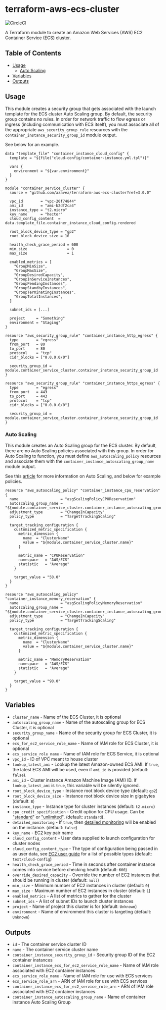 # terraform-aws-ecs-cluster

[![CircleCI](https://circleci.com/gh/azavea/terraform-aws-ecs-cluster.svg?style=svg)](https://circleci.com/gh/azavea/terraform-aws-ecs-cluster)

A Terraform module to create an Amazon Web Services (AWS) EC2 Container Service (ECS) cluster.

## Table of Contents

* [Usage](#usage)
    * [Auto Scaling](#auto-scaling)
* [Variables](#variables)
* [Outputs](#outputs)

## Usage

This module creates a security group that gets associated with the launch template for the ECS cluster Auto Scaling group. By default, the security group contains no rules. In order for network traffic to flow egress or ingress (including communication with ECS itself), you must associate all of the appropriate `aws_security_group_rule` resources with the `container_instance_security_group_id` module output.

See below for an example.

```hcl
data "template_file" "container_instance_cloud_config" {
  template = "${file("cloud-config/container-instance.yml.tpl")}"

  vars {
    environment = "${var.environment}"
  }
}

module "container_service_cluster" {
  source = "github.com/azavea/terraform-aws-ecs-cluster?ref=3.0.0"

  vpc_id        = "vpc-20f74844"
  ami_id        = "ami-b2df2ca4"
  instance_type = "t2.micro"
  key_name      = "hector"
  cloud_config_content  = data.template_file.container_instance_cloud_config.rendered

  root_block_device_type = "gp2"
  root_block_device_size = 10

  health_check_grace_period = 600
  min_size                  = 0
  max_size                  = 1

  enabled_metrics = [
    "GroupMinSize",
    "GroupMaxSize",
    "GroupDesiredCapacity",
    "GroupInServiceInstances",
    "GroupPendingInstances",
    "GroupStandbyInstances",
    "GroupTerminatingInstances",
    "GroupTotalInstances",
  ]

  subnet_ids = [...]

  project     = "Something"
  environment = "Staging"
}

resource "aws_security_group_rule" "container_instance_http_egress" {
  type        = "egress"
  from_port   = 80
  to_port     = 80
  protocol    = "tcp"
  cidr_blocks = ["0.0.0.0/0"]

  security_group_id = module.container_service_cluster.container_instance_security_group_id
}

resource "aws_security_group_rule" "container_instance_https_egress" {
  type        = "egress"
  from_port   = 443
  to_port     = 443
  protocol    = "tcp"
  cidr_blocks = ["0.0.0.0/0"]

  security_group_id = module.container_service_cluster.container_instance_security_group_id
}
```

### Auto Scaling

This module creates an Auto Scaling group for the ECS cluster. By default, there are no Auto Scaling policies associated with this group. In order for Auto Scaling to function, you must define `aws_autoscaling_policy` resources and associate them with the `container_instance_autoscaling_group_name` module output.

See this [article](https://segment.com/blog/when-aws-autoscale-doesn-t/) for more information on Auto Scaling, and below for example policies.

```hcl
resource "aws_autoscaling_policy" "container_instance_cpu_reservation" {
  name                   = "asgScalingPolicyCPUReservation"
  autoscaling_group_name = "${module.container_service_cluster.container_instance_autoscaling_group_name}"
  adjustment_type        = "ChangeInCapacity"
  policy_type            = "TargetTrackingScaling"

  target_tracking_configuration {
    customized_metric_specification {
      metric_dimension {
        name  = "ClusterName"
        value = "${module.container_service_cluster.name}"
      }

      metric_name = "CPUReservation"
      namespace   = "AWS/ECS"
      statistic   = "Average"
    }

    target_value = "50.0"
  }
}

resource "aws_autoscaling_policy" "container_instance_memory_reservation" {
  name                   = "asgScalingPolicyMemoryReservation"
  autoscaling_group_name = "${module.container_service_cluster.container_instance_autoscaling_group_name}"
  adjustment_type        = "ChangeInCapacity"
  policy_type            = "TargetTrackingScaling"

  target_tracking_configuration {
    customized_metric_specification {
      metric_dimension {
        name  = "ClusterName"
        value = "${module.container_service_cluster.name}"
      }

      metric_name = "MemoryReservation"
      namespace   = "AWS/ECS"
      statistic   = "Average"
    }

    target_value = "90.0"
  }
}
```

## Variables

- `cluster_name` - Name of the ECS Cluster, it is optional
- `autoscaling_group_name` - Name of the autoscaling group for ECS Cluster, it is optional
- `security_group_name` - Name of the security group for ECS Cluster, it is optional
- `ecs_for_ec2_service_role_name` - Name of IAM role for ECS Cluster, it is optional
- `ecs_service_role_name` - Name of IAM role for ECS Service, it is optional
- `vpc_id` - ID of VPC meant to house cluster
- `lookup_latest_ami` - Lookup the latest Amazon-owned ECS AMI. If `true`, the latest ECS AMI will be used, even if `ami_id` is provided (default: `false`).
- `ami_id` - Cluster instance Amazon Machine Image (AMI) ID. If `lookup_latest_ami` is `true`, this variable will be silently ignored.
- `root_block_device_type` - Instance root block device type (default: `gp2`)
- `root_block_device_size` - Instance root block device size in gigabytes (default: `8`)
- `instance_type` - Instance type for cluster instances (default: `t2.micro`)
- `cpu_credit_specification` - Credit option for CPU usage. Can be ["standard"](https://docs.aws.amazon.com/AWSEC2/latest/UserGuide/burstable-performance-instances-standard-mode.html) or ["unlimited"](https://docs.aws.amazon.com/AWSEC2/latest/UserGuide/burstable-performance-instances-unlimited-mode.html). (default: `standard`).
- `detailed_monitoring` - If `true`, then [detailed monitoring](https://docs.aws.amazon.com/AWSEC2/latest/UserGuide/using-cloudwatch-new.html) will be enabled on the instance. (default: `false`)
- `key_name` - EC2 key pair name
- `cloud_config_content` - User data supplied to launch configuration for cluster nodes
- `cloud_config_content_type` - The type of configuration being passed in as user data, see [EC2 user guide](http://docs.aws.amazon.com/AWSEC2/latest/UserGuide/AmazonLinuxAMIBasics.html#CloudInit) for a list of possible types (default: `text/cloud-config`)
- `health_check_grace_period` - Time in seconds after container instance comes into service before checking health (default: `600`)
- `override_desired_capacity` - Override the number of EC2 instances that should be running in cluster (default: `null`)
- `min_size` - Minimum number of EC2 instances in cluster (default: `0`)
- `max_size` - Maximum number of EC2 instances in cluster (default: `1`)
- `enabled_metrics` - A list of metrics to gather for the cluster
- `subnet_ids` - A list of subnet IDs to launch cluster instances
- `project` - Name of project this cluster is for (default: `Unknown`)
- `environment` - Name of environment this cluster is targeting (default: `Unknown`)

## Outputs

- `id` - The container service cluster ID
- `name` - The container service cluster name
- `container_instance_security_group_id` - Security group ID of the EC2 container instances
- `container_instance_ecs_for_ec2_service_role_name` - Name of IAM role associated with EC2 container instances
- `ecs_service_role_name` - Name of IAM role for use with ECS services
- `ecs_service_role_arn` - ARN of IAM role for use with ECS services
- `container_instance_ecs_for_ec2_service_role_arn` - ARN of IAM role associated with EC2 container instances
- `container_instance_autoscaling_group_name` - Name of container instance Auto Scaling Group
